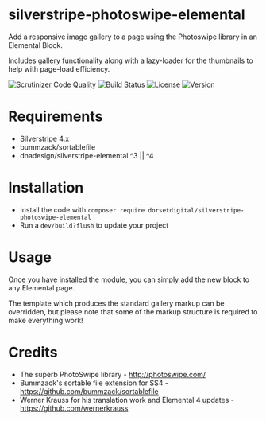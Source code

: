 # silverstripe-photoswipe-elemental

Add a responsive image gallery to a page using the Photoswipe library in an Elemental Block.

Includes gallery functionality along with a lazy-loader for the thumbnails to help with page-load efficiency.

[![Scrutinizer Code Quality](https://scrutinizer-ci.com/g/DorsetDigital/silverstripe-photoswipe-elemental/badges/quality-score.png?b=master)](https://scrutinizer-ci.com/g/DorsetDigital/silverstripe-photoswipe-elemental/?branch=master)
[![Build Status](https://scrutinizer-ci.com/g/DorsetDigital/silverstripe-photoswipe-elemental/badges/build.png?b=master)](https://scrutinizer-ci.com/g/DorsetDigital/silverstripe-photoswipe-elemental/build-status/master)
[![License](https://img.shields.io/badge/License-BSD%203--Clause-blue.svg)](LICENSE.md)
[![Version](http://img.shields.io/packagist/v/dorsetdigital/silverstripe-photoswipe-elemental.svg?style=flat)](https://packagist.org/packages/dorsetdigital/silverstripe-photoswipe-elemental)

# Requirements
* Silverstripe 4.x
* bummzack/sortablefile
* dnadesign/silverstripe-elemental ^3 || ^4



# Installation
* Install the code with `composer require dorsetdigital/silverstripe-photoswipe-elemental`
* Run a `dev/build?flush` to update your project

# Usage
Once you have installed the module, you can simply add the new block to any Elemental page.  


The template which produces the standard gallery markup can be overridden, but please note that some of the markup structure is required to make everything work!


# Credits

* The superb PhotoSwipe library - http://photoswipe.com/
* Bummzack's sortable file extension for SS4 - https://github.com/bummzack/sortablefile
* Werner Krauss for his translation work and Elemental 4 updates - https://github.com/wernerkrauss